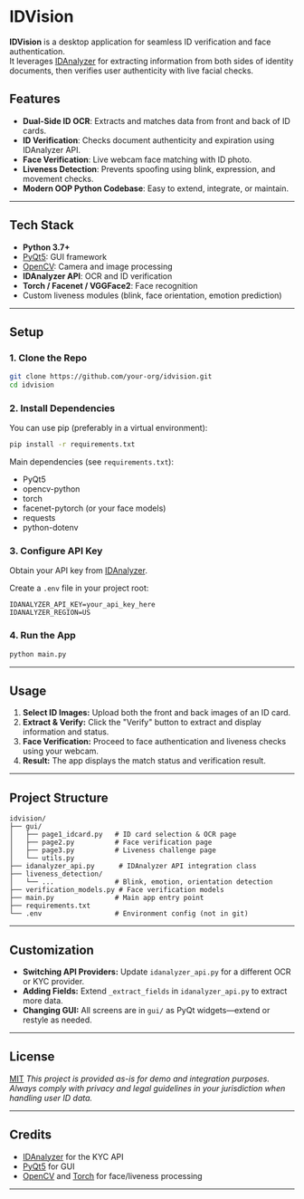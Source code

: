 # IDVision

**IDVision** is a desktop application for seamless ID verification and face authentication.  
It leverages [IDAnalyzer](https://www.idanalyzer.com/) for extracting information from both sides of identity documents, then verifies user authenticity with live facial checks.

## Features

- **Dual-Side ID OCR**: Extracts and matches data from front and back of ID cards.
- **ID Verification**: Checks document authenticity and expiration using IDAnalyzer API.
- **Face Verification**: Live webcam face matching with ID photo.
- **Liveness Detection**: Prevents spoofing using blink, expression, and movement checks.
- **Modern OOP Python Codebase**: Easy to extend, integrate, or maintain.

---

## Tech Stack

- **Python 3.7+**
- [PyQt5](https://pypi.org/project/PyQt5/): GUI framework
- [OpenCV](https://opencv.org/): Camera and image processing
- **IDAnalyzer API**: OCR and ID verification
- **Torch / Facenet / VGGFace2**: Face recognition
- Custom liveness modules (blink, face orientation, emotion prediction)

---

## Setup

### 1. Clone the Repo

```sh
git clone https://github.com/your-org/idvision.git
cd idvision
````

### 2. Install Dependencies

You can use pip (preferably in a virtual environment):

```sh
pip install -r requirements.txt
```

Main dependencies (see `requirements.txt`):

* PyQt5
* opencv-python
* torch
* facenet-pytorch (or your face models)
* requests
* python-dotenv

### 3. Configure API Key

Obtain your API key from [IDAnalyzer](https://www.idanalyzer.com/).

Create a `.env` file in your project root:

```
IDANALYZER_API_KEY=your_api_key_here
IDANALYZER_REGION=US
```

### 4. Run the App

```sh
python main.py
```

---

## Usage

1. **Select ID Images:**
   Upload both the front and back images of an ID card.
2. **Extract & Verify:**
   Click the "Verify" button to extract and display information and status.
3. **Face Verification:**
   Proceed to face authentication and liveness checks using your webcam.
4. **Result:**
   The app displays the match status and verification result.

---

## Project Structure

```
idvision/
├── gui/
│   ├── page1_idcard.py   # ID card selection & OCR page
│   ├── page2.py          # Face verification page
│   ├── page3.py          # Liveness challenge page
│   └── utils.py
├── idanalyzer_api.py      # IDAnalyzer API integration class
├── liveness_detection/
│   └── ...               # Blink, emotion, orientation detection
├── verification_models.py # Face verification models
├── main.py               # Main app entry point
├── requirements.txt
└── .env                  # Environment config (not in git)
```

---

## Customization

* **Switching API Providers:**
  Update `idanalyzer_api.py` for a different OCR or KYC provider.
* **Adding Fields:**
  Extend `_extract_fields` in `idanalyzer_api.py` to extract more data.
* **Changing GUI:**
  All screens are in `gui/` as PyQt widgets—extend or restyle as needed.

---

## License

[MIT](LICENSE)
*This project is provided as-is for demo and integration purposes. Always comply with privacy and legal guidelines in your jurisdiction when handling user ID data.*

---

## Credits

* [IDAnalyzer](https://www.idanalyzer.com/) for the KYC API
* [PyQt5](https://riverbankcomputing.com/software/pyqt/intro) for GUI
* [OpenCV](https://opencv.org/) and [Torch](https://pytorch.org/) for face/liveness processing

---
